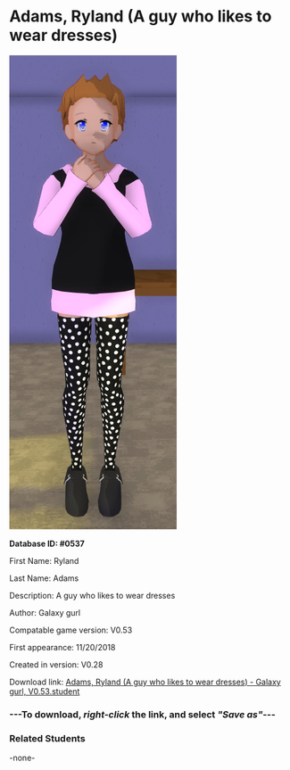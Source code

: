 # Adams, Ryland (A guy who likes to wear dresses)

<img src="../../Files/Images/Adams, Ryland (A guy who likes to wear dresses).png" title="Adams, Ryland (A guy who likes to wear dresses) - Galaxy gurl, V0.53">

**Database ID: #0537**

First Name: Ryland

Last Name: Adams

Description: A guy who likes to wear dresses

Author: Galaxy gurl

Compatable game version: V0.53

First appearance: 11/20/2018

Created in version: V0.28

Download link: <a href="https://raw.githubusercontent.com/Arbiter1223/Daigaku-Gurashi-Custom-Students/master/Files/Student%20Files/Adams%2C%20Ryland%20(A%20guy%20who%20likes%20to%20wear%20dresses)%20-%20Galaxy%20gurl%2C%20V0.53.student">Adams, Ryland (A guy who likes to wear dresses) - Galaxy gurl, V0.53.student</a>

### ---**To download, _right-click_ the link, and select _"Save as"_**---

### Related Students

-none-
